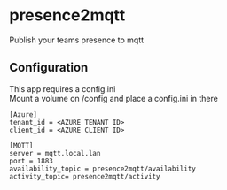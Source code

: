 # presence2mqtt
Publish your teams presence to mqtt

## Configuration
This app requires a config.ini  
Mount a volume on /config and place a config.ini in there  
```
[Azure]
tenant_id = <AZURE TENANT ID>
client_id = <AZURE CLIENT ID>

[MQTT]
server = mqtt.local.lan
port = 1883
availability_topic = presence2mqtt/availability
activity_topic= presence2mqtt/activity
```
